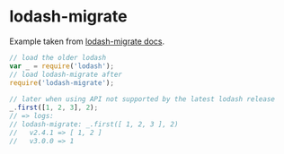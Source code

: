 # lodash-migrate

Example taken from [lodash-migrate docs](https://npmjs.com/package/lodash-migrate).

```js
// load the older lodash 
var _ = require('lodash');
// load lodash-migrate after 
require('lodash-migrate');
 
// later when using API not supported by the latest lodash release 
_.first([1, 2, 3], 2);
// => logs: 
// lodash-migrate: _.first([ 1, 2, 3 ], 2) 
//   v2.4.1 => [ 1, 2 ] 
//   v3.0.0 => 1 
```
